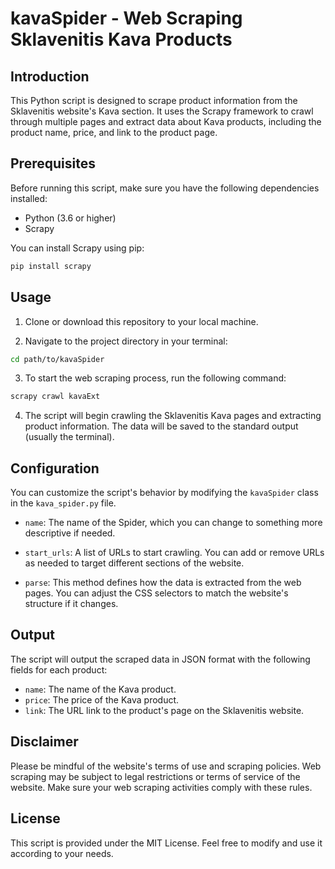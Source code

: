 # kavaSpider - Web Scraping Sklavenitis Kava Products

## Introduction
This Python script is designed to scrape product information from the Sklavenitis website's Kava section. It uses the Scrapy framework to crawl through multiple pages and extract data about Kava products, including the product name, price, and link to the product page.

## Prerequisites
Before running this script, make sure you have the following dependencies installed:
- Python (3.6 or higher)
- Scrapy

You can install Scrapy using pip:
```bash
pip install scrapy
```

## Usage
1. Clone or download this repository to your local machine.

2. Navigate to the project directory in your terminal:
```bash
cd path/to/kavaSpider
```

3. To start the web scraping process, run the following command:
```bash
scrapy crawl kavaExt
```

4. The script will begin crawling the Sklavenitis Kava pages and extracting product information. The data will be saved to the standard output (usually the terminal).

## Configuration
You can customize the script's behavior by modifying the `kavaSpider` class in the `kava_spider.py` file.

- `name`: The name of the Spider, which you can change to something more descriptive if needed.

- `start_urls`: A list of URLs to start crawling. You can add or remove URLs as needed to target different sections of the website.

- `parse`: This method defines how the data is extracted from the web pages. You can adjust the CSS selectors to match the website's structure if it changes.

## Output
The script will output the scraped data in JSON format with the following fields for each product:
- `name`: The name of the Kava product.
- `price`: The price of the Kava product.
- `link`: The URL link to the product's page on the Sklavenitis website.

## Disclaimer
Please be mindful of the website's terms of use and scraping policies. Web scraping may be subject to legal restrictions or terms of service of the website. Make sure your web scraping activities comply with these rules.

## License
This script is provided under the MIT License. Feel free to modify and use it according to your needs.
